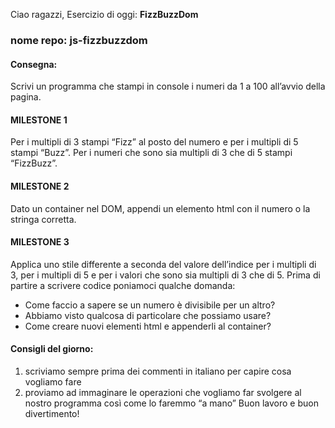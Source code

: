 Ciao ragazzi,
Esercizio di oggi: **FizzBuzzDom**

### nome repo: js-fizzbuzzdom

#### Consegna:

Scrivi un programma che stampi in console i numeri da 1 a 100 all’avvio della pagina.

#### MILESTONE 1

Per i multipli di 3 stampi “Fizz” al posto del numero e per i multipli di 5 stampi “Buzz”.
Per i numeri che sono sia multipli di 3 che di 5 stampi “FizzBuzz”.

#### MILESTONE 2

Dato un container nel DOM, appendi un elemento html con il numero o la stringa corretta.

#### MILESTONE 3

Applica uno stile differente a seconda del valore dell’indice per i multipli di 3, per i multipli di 5 e per i valori che sono sia multipli di 3 che di 5.
Prima di partire a scrivere codice poniamoci qualche domanda:
- Come faccio a sapere se un numero è divisibile per un altro?
- Abbiamo visto qualcosa di particolare che possiamo usare?
- Come creare nuovi elementi html e appenderli al container?

#### Consigli del giorno:

1. scriviamo sempre prima dei commenti in italiano per capire cosa vogliamo fare
2. proviamo ad immaginare le operazioni che vogliamo far svolgere al nostro programma così come lo faremmo “a mano”
Buon lavoro e buon divertimento!